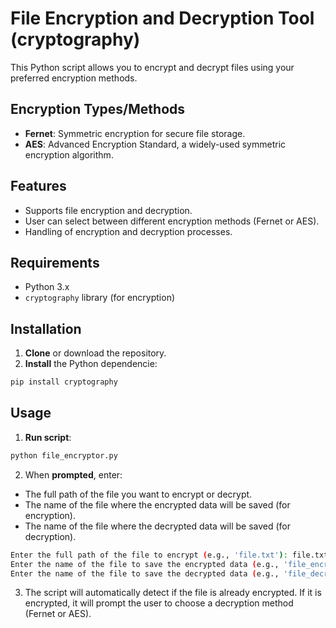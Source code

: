 # File Encryption and Decryption Tool (cryptography)

This Python script allows you to encrypt and decrypt files using your preferred encryption methods.

## Encryption Types/Methods
- **Fernet**: Symmetric encryption for secure file storage.
- **AES**: Advanced Encryption Standard, a widely-used symmetric encryption algorithm.

## Features
- Supports file encryption and decryption.
- User can select between different encryption methods (Fernet or AES).
- Handling of encryption and decryption processes.

## Requirements
- Python 3.x
- `cryptography` library (for encryption)

## Installation
1. **Clone** or download the repository.
2. **Install** the Python dependencie:
```bash
pip install cryptography
```

## Usage
1. **Run script**:
```bash
python file_encryptor.py
```
2. When **prompted**, enter:
- The full path of the file you want to encrypt or decrypt.
- The name of the file where the encrypted data will be saved (for encryption).
- The name of the file where the decrypted data will be saved (for decryption).
```bash
Enter the full path of the file to encrypt (e.g., 'file.txt'): file.txt
Enter the name of the file to save the encrypted data (e.g., 'file_encrypted.bin'): file_encrypted.bin
Enter the name of the file to save the decrypted data (e.g., 'file_decrypted.txt'): file_decrypted.txt
```
3. The script will automatically detect if the file is already encrypted. If it is encrypted, it will prompt the user to choose a decryption method (Fernet or AES).
